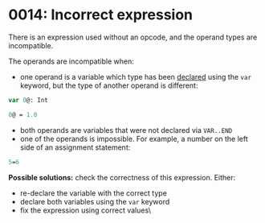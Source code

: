 # 0014: Incorrect expression

There is an expression used without an opcode, and the operand types are incompatible.&#x20;

The operands are incompatible when:

* one operand is a variable which type has been [declared](../../language/data-types/variables.md#declaring-a-variable-type) using the `var` keyword, but the type of another operand is different:

```pascal
var 0@: Int

0@ = 1.0
```

* both operands are variables that were not declared via `VAR..END`
* one of the operands is impossible. For example, a number on the left side of an assignment statement:

```pascal
5=6
```

**Possible solutions:** check the correctness of this expression. Either:

* re-declare the variable with the correct type
* declare both variables using the `var` keyword
* fix the expression using correct values\
